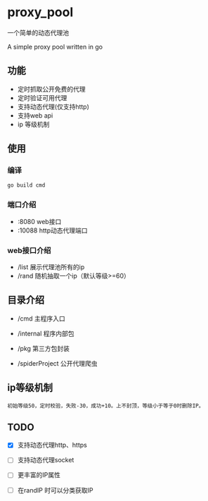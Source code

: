 # proxy_pool

一个简单的动态代理池

A simple proxy pool written in go

## 功能

 - 定时抓取公开免费的代理
 - 定时验证可用代理
 - 支持动态代理(仅支持http)
 - 支持web api
 - ip 等级机制

## 使用
### 编译
```bash
go build cmd
```
### 端口介绍
- :8080 web接口
- :10088 http动态代理端口

### web接口介绍 
- /list 展示代理池所有的ip
- /rand 随机抽取一个ip（默认等级>=60）

## 目录介绍
- /cmd 主程序入口

- /internal 程序内部包

- /pkg 第三方包封装

- /spiderProject 公开代理爬虫

## ip等级机制
```初始等级50，定时校验，失败-30，成功+10。上不封顶，等级小于等于0时删除IP。``` 

## TODO 

- [x] 支持动态代理http、https

- [ ] 支持动态代理socket

- [ ] 更丰富的IP属性

- [ ] 在randIP 时可以分类获取IP 
